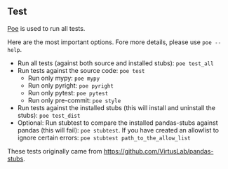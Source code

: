 ## Test

[Poe](https://github.com/nat-n/poethepoet) is used to run all tests.

Here are the most important options. Fore more details, please use `poe --help`.

- Run all tests (against both source and installed stubs): `poe test_all`
- Run tests against the source code: `poe test` 
  - Run only mypy: `poe mypy`
  - Run only pyright: `poe pyright`
  - Run only pytest: `poe pytest`
  - Run only pre-commit: `poe style`
- Run tests against the installed stubs (this will install and uninstall the stubs): `poe test_dist`
- Optional: Run stubtest to compare the installed pandas-stubs against pandas (this will fail): `poe stubtest`. If you have created an allowlist to ignore certain errors: `poe stubtest path_to_the_allow_list`

These tests originally came from https://github.com/VirtusLab/pandas-stubs.
